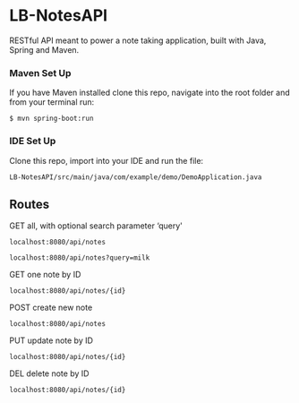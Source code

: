 # LB-NotesAPI
RESTful API meant to power a note taking application, built with Java, Spring and Maven.

### Maven Set Up
If you have Maven installed clone this repo, navigate into the root folder and from your terminal run:

`$ mvn spring-boot:run`

### IDE Set Up
Clone this repo, import into your IDE and run the file:

`LB-NotesAPI/src/main/java/com/example/demo/DemoApplication.java`

## Routes
GET all, with optional search parameter ‘query'

`localhost:8080/api/notes`

`localhost:8080/api/notes?query=milk`

GET one note by ID

`localhost:8080/api/notes/{id}`


POST create new note

`localhost:8080/api/notes`


PUT update note by ID

`localhost:8080/api/notes/{id}`


DEL delete note by ID

`localhost:8080/api/notes/{id}`
